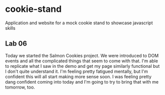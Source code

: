 # cookie-stand

 Application and website for a mock cookie stand to showcase javascript skills

## Lab 06

Today we started the Salmon Cookies project. We were introduced to DOM events and all the complicated things that seem to come with that. I'm able to replicate what I saw in the demo and get my page similarly functional but I don't quite understand it. I'm feeling pretty fatigued mentally, but I'm confident this will all start making more sense soon. I was feeling pretty dang confident coming into today and I'm going to try to bring that with me tomorrow, too.
 